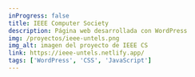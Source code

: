 ```yaml
---
inProgress: false
title: IEEE Computer Society
description: Página web desarrollada con WordPress
img: /proyectos/ieee-untels.png
img_alt: imagen del proyecto de IEEE CS
link: https://ieee-untels.netlify.app/
tags: ['WordPress', 'CSS', 'JavaScript']
---
```

